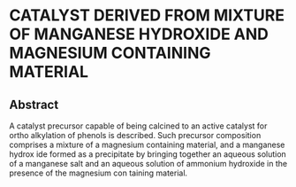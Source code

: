 # CATALYST DERIVED FROM MIXTURE OF MANGANESE HYDROXIDE AND MAGNESIUM CONTAINING MATERIAL

## Abstract
A catalyst precursor capable of being calcined to an active catalyst for ortho alkylation of phenols is described. Such precursor composition comprises a mixture of a magnesium containing material, and a manganese hydrox ide formed as a precipitate by bringing together an aqueous solution of a manganese salt and an aqueous solution of ammonium hydroxide in the presence of the magnesium con taining material.